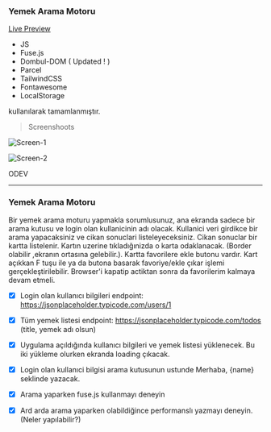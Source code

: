### Yemek Arama Motoru

[Live Preview](https://bootcamp-movwf-foodie.netlify.app/)

- JS
- Fuse.js
- Dombul-DOM ( Updated ! )
- Parcel
- TailwindCSS
- Fontawesome
- LocalStorage

kullanılarak tamamlanmıştır.

> Screenshoots

![Screen-1](https://i.ibb.co/8KZnb1B/foodie-1.png)

![Screen-2](https://i.ibb.co/K7XYKdv/foodie-2.png)

ODEV

---

### Yemek Arama Motoru

Bir yemek arama moturu yapmakla sorumlusunuz, ana ekranda sadece bir arama kutusu ve login olan kullanicinin adı olacak.
Kullanici veri girdikce bir arama yapacaksiniz ve cikan sonuclari listeleyeceksiniz.
Cikan sonuclar bir kartta listelenir. Kartın uzerine tıkladığınizda o karta odaklanacak. (Border olabilir ,ekranın ortasına gelebilir.). Kartta favorilere ekle butonu vardır. Kart açıkkan F tuşu ile ya da butona basarak favoriye/ekle çıkar işlemi gerçekleştirilebilir. Browser'i kapatip actiktan sonra da favorilerim kalmaya devam etmeli.

- [x] Login olan kullanıcı bilgileri endpoint: https://jsonplaceholder.typicode.com/users/1

- [x] Tüm yemek listesi endpoint: https://jsonplaceholder.typicode.com/todos (title, yemek adı olsun)

- [x] Uygulama açıldığında kullanıcı bilgileri ve yemek listesi yüklenecek. Bu iki yükleme olurken ekranda loading çıkacak.

- [x] Login olan kullanıci bilgisi arama kutusunun ustunde Merhaba, {name} seklinde yazacak.

* [x] Arama yaparken fuse.js kullanmayı deneyin

* [x] Ard arda arama yaparken olabildiğince performanslı yazmayı deneyin. (Neler yapılabilir?)
